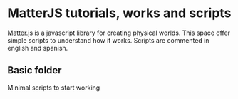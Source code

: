 # MatterJS tutorials, works and scripts

[Matter.js](http://brm.io/matter-js) is a javascript library for creating physical worlds. This space offer simple scripts to understand how it works. Scripts are commented in english and spanish.

## Basic folder
Minimal scripts to start working
